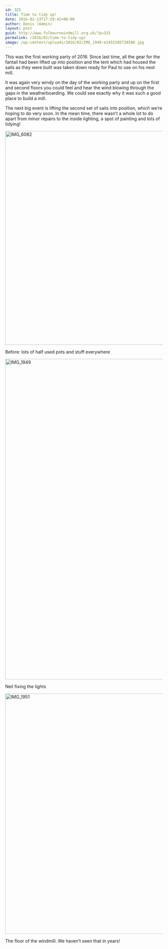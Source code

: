 ```yaml
---
id: 325
title: Time to tidy up!
date: 2016-02-13T17:59:42+00:00
author: Denis (Admin)
layout: post
guid: http://www.fulbournwindmill.org.uk/?p=325
permalink: /2016/02/time-to-tidy-up/
image: /wp-content/uploads/2016/02/IMG_1949-e1455385720580.jpg
---
```

This was the first working party of 2016. Since last time, all the gear for the fantail had been lifted up into position and the tent which had housed the sails as they were built was taken down ready for Paul to use on his next mill.  <!--break-->

It was again very windy on the day of the working party and up on the first and second floors you could feel and hear the wind blowing through the gaps in the weatherboarding. We could see exactly why it was such a good place to build a mill.

The next big event is lifting the second set of sails into position, which we&#8217;re hoping to do very soon. In the mean time, there wasn&#8217;t a whole lot to do apart from minor repairs to the inside lighting, a spot of painting and lots of tidying!

<div id="attachment_326" style="max-width: 1034px" class="wp-caption alignnone">
  <img class="wp-image-326 size-large" src="http://www.fulbournwindmill.org.uk/wp-content/uploads/2016/02/IMG_6082-1024x683.jpg" alt="IMG_6082" width="1024" height="683" srcset="http://www.fulbournwindmill.org.uk/wp-content/uploads/2016/02/IMG_6082-1024x683.jpg 1024w, http://www.fulbournwindmill.org.uk/wp-content/uploads/2016/02/IMG_6082-300x200.jpg 300w, http://www.fulbournwindmill.org.uk/wp-content/uploads/2016/02/IMG_6082-768x512.jpg 768w" sizes="(max-width: 1024px) 100vw, 1024px" />
  
  <p class="wp-caption-text">
    Before: lots of half used pots and stuff everywhere
  </p>
</div>

<div id="attachment_327" style="max-width: 778px" class="wp-caption alignnone">
  <img class="wp-image-327 size-large" src="http://www.fulbournwindmill.org.uk/wp-content/uploads/2016/02/IMG_1949-e1455385720580-768x1024.jpg" alt="IMG_1949" width="768" height="1024" srcset="http://www.fulbournwindmill.org.uk/wp-content/uploads/2016/02/IMG_1949-e1455385720580-768x1024.jpg 768w, http://www.fulbournwindmill.org.uk/wp-content/uploads/2016/02/IMG_1949-e1455385720580-225x300.jpg 225w" sizes="(max-width: 768px) 100vw, 768px" />
  
  <p class="wp-caption-text">
    Neil fixing the lights
  </p>
</div>

<div id="attachment_330" style="max-width: 1034px" class="wp-caption alignnone">
  <img class="wp-image-330 size-large" src="http://www.fulbournwindmill.org.uk/wp-content/uploads/2016/02/IMG_1951-1024x768.jpg" alt="IMG_1951" width="1024" height="768" srcset="http://www.fulbournwindmill.org.uk/wp-content/uploads/2016/02/IMG_1951-1024x768.jpg 1024w, http://www.fulbournwindmill.org.uk/wp-content/uploads/2016/02/IMG_1951-300x225.jpg 300w, http://www.fulbournwindmill.org.uk/wp-content/uploads/2016/02/IMG_1951-768x576.jpg 768w" sizes="(max-width: 1024px) 100vw, 1024px" />
  
  <p class="wp-caption-text">
    The floor of the windmill. We haven&#8217;t seen that in years!
  </p>
</div>

